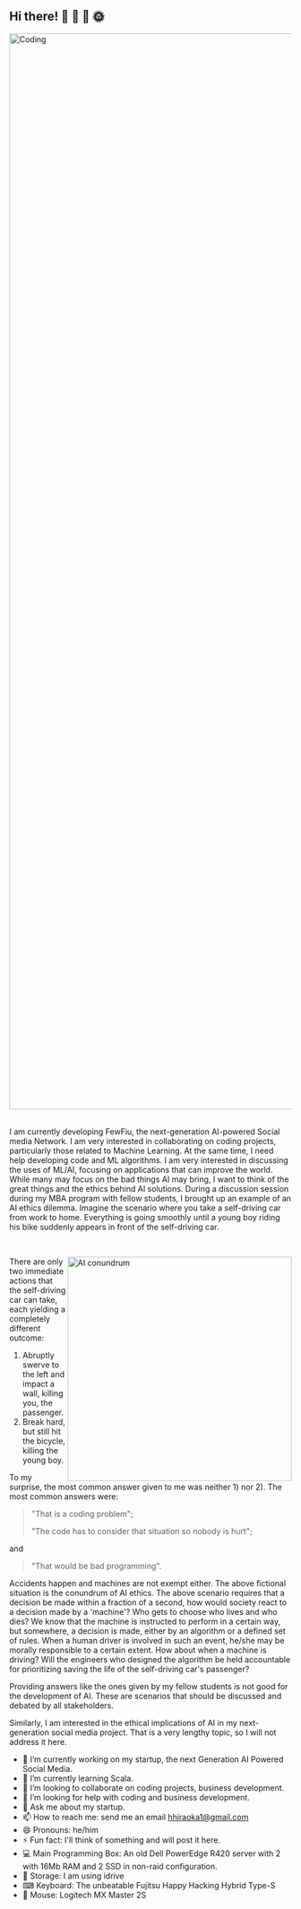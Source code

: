 ## Hi there! &#x1F338; &#x1F4AE; &#x1F436; &#x1F31E;

<img align="right" alt="Coding" width="1920" src="https://i.imgur.com/I7xjW2X.jpg">

&#x205F;

I am currently developing FewFiu, the next-generation AI-powered Social media Network. I am very interested in collaborating on coding projects, particularly those related to Machine Learning. At the same time, I need help developing code and ML algorithms.
I am very interested in discussing the uses of ML/AI, focusing on applications that can improve the world. While many may focus on the bad things AI may bring, I want to think of the great things and the ethics behind AI solutions.
During a discussion session during my MBA program with fellow students, I brought up an example of an AI ethics dilemma. Imagine the scenario where you take a self-driving car from work to home. Everything is going smoothly until a young boy riding his bike suddenly appears in front of the self-driving car.

&#x205F;

<img align="right" alt="AI conundrum" width="400" src="https://i.ibb.co/s2Nj9Ms/AI-conondrum.jpg">

There are only two immediate actions that the self-driving car can take, each yielding a completely different outcome:

1. Abruptly swerve to the left and impact a wall, killing you, the passenger.
2. Break hard, but still hit the bicycle, killing the young boy.

To my surprise, the most common answer given to me was neither 1) nor 2). The most common answers were:  
> "That is a coding problem";
> 
> "The code has to consider that situation so nobody is hurt";
> 
and
> "That would be bad programming". 

Accidents happen and machines are not exempt either. The above fictional situation is the conundrum of AI ethics. The above scenario requires that a decision be made within a fraction of a second, how would society react to a decision made by a 'machine'?  Who gets to choose who lives and who dies? We know that the machine is instructed to perform in a certain way, but somewhere, a decision is made, either by an algorithm or a defined set of rules. When a human driver is involved in such an event, he/she may be morally responsible to a certain extent. How about when a machine is driving? Will the engineers who designed the algorithm be held accountable for prioritizing saving the life of the self-driving car's passenger?  

Providing answers like the ones given by my fellow students is not good for the development of AI. These are scenarios that should be discussed and debated by all stakeholders.

Similarly, I am interested in the ethical implications of AI in my next-generation social media project. That is a very lengthy topic, so I will not address it here.

- 🔭 I’m currently working on my startup, the next Generation AI Powered Social Media.
- 🌱 I’m currently learning Scala.
- 👯 I’m looking to collaborate on coding projects, business development.
- 🤔 I’m looking for help with coding and business development.
- 💬 Ask me about my startup.
- 📫 How to reach me: send me an email <hhiraoka1@gmail.com>
- 😄 Pronouns: he/him
- ⚡ Fun fact: I'll think of something and will post it here.
- &#x1F4BB; Main Programming Box: An old Dell PowerEdge R420 server with 2 with 16Mb RAM and 2 SSD in non-raid configuration.
- &#x1F4BE; Storage: I am using idrive
- &#x2328; Keyboard: The unbeatable Fujitsu Happy Hacking Hybrid Type-S
- &#x1F400; Mouse: Logitech MX Master 2S  

